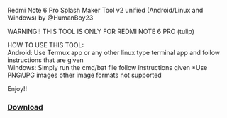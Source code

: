 Redmi Note 6 Pro Splash Maker Tool v2 unified (Android/Linux and Windows) by @HumanBoy23

WARNING!! THIS TOOL IS ONLY FOR REDMI NOTE 6 PRO (tulip)

HOW TO USE THIS TOOL: <br>
Android: Use Termux app or any other linux type terminal app and follow instructions that are given <br>
Windows: Simply run the cmd/bat file follow instructions given
*Use PNG/JPG images other image formats not supported

Enjoy!!

<h3><a href="https://github.com/HumanBoy23/Splash-Bootlogo-Maker-tulip/releases">Download</a></h3>
